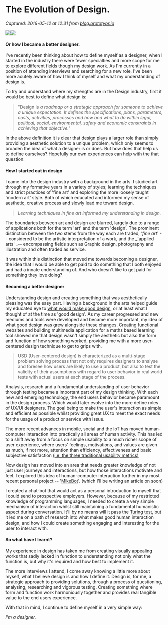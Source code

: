# The Evolution of Design.

_Captured: 2016-05-12 at 12:31 from [blog.prototypr.io](https://blog.prototypr.io/the-evolution-of-design-a617b8c20bcb?source=userActivityShare-c79006fee040-1463052638)_

![](https://cdn-images-1.medium.com/freeze/max/30/1*c7I0ceE_cjI5ywn6GC8Qog.png?q=20)![](https://cdn-images-1.medium.com/max/2000/1*c7I0ceE_cjI5ywn6GC8Qog.png)

#### Or how I became a better designer.

I've recently been thinking about how to define myself as a designer, when I started in the industry there were fewer specialties and more scope for me to explore different fields though my design work. As I'm currently in a position of attending interviews and searching for a new role, I've been more acutely aware of how I think of myself and what my understanding of design is.

To try and understand where my strengths are in the Design industry, first it would be best to define what design is:

> "Design is _a roadmap or a strategic approach for someone to achieve a unique expectation. It defines the specifications, plans, parameters, costs, activities, processes and how and what to do within legal, political, social, environmental, safety and economic constraints in achieving that objective."_

In the above definition it is clear that design plays a larger role than simply providing a aesthetic solution to a unique problem, which only seems to broaden the idea of what a designer is or does. But how does that help us to define ourselves? Hopefully our own experiences can help with the that question.

#### How I started out in design

I came into the design industry with a background in the arts. I studied art through my formative years in a variety of styles; learning the techniques and strict practices of 'fine art' and exploring the more loosely taught 'modern art' style. Both of which educated and informed my sense of aesthetic, creative process and slowly lead me toward design.

> _Learning techniques in fine art informed my understanding in design._

The boundaries between art and design are blurred, largely due to a range of applications both for the term 'art' and the term 'design'. The prominent distinction between the two stems from the way each are traded, _'fine art_' -- considered to be the artistic interpretation of a work, and the _'applied arts' _-- encompassing fields such as Graphic design, photography and illustration and often traded as service.

It was within this distinction that moved me towards becoming a designer, the idea that I would be able to get paid to do something that I both enjoyed and had a innate understanding of. And who doesn't like to get paid for something they love doing?

#### Becoming a better designer

Understanding design and creating something that was aesthetically pleasing was the easy part. Having a background in the arts helped guide my educated eye to [what would make good design](https://blog.prototypr.io/what-is-good-design-706fb4dd1866#.z309t68b5), or at least what I thought of at the time as 'good design'. As my career progressed and new mediums and tools were developed and became more important, my idea of what good design was grew alongside these changes. Creating functional websites and building multimedia application for a maths based learning tool showed me that design wasn't simply the aesthetic but also the form and function of how something worked, providing me with a more user-centered design technique to get to grips with.

> USD (User-centered design) is characterized as a multi-stage problem solving process that not only requires designers to analyse and foresee how users are likely to use a product, but also to test the validity of their assumptions with regard to user behavior in real world tests with actual users at each stage of the process.

Analysis, research and a fundamental understanding of user behavior through testing became a important part of my design thinking. With each new and emerging technology, the end users behavior became paramount in the design process. Which would later evolve into the more define roles of UX/UI designers. The goal being to make the user's interaction as simple and efficient as possible whilst providing great UX to meet the exact needs for the usage of a product or service with issue.

The more recent advances in mobile, social and the IoT has moved human-computer interaction into practically all areas of human activity. This has led to a shift away from a focus on simple usability to a much richer scope of user experience, where users' feelings, motivations, and values are given as much, if not more, attention than efficiency, effectiveness and basic subjective satisfaction [(i.e. the three traditional usability metrics)](https://en.wikipedia.org/wiki/User_experience#cite_note-7)

Now design has moved into an area that needs greater knowledge of not just user journeys and interactions, but how those interactions motivate and feel. I explored this idea of human-computer interaction further in my most recent personal project -- '[MikeBot](http://bhs.butterhalfsix.com/mikebot/)'. (which I'll be writing an article on soon)

I created a chat-bot that would act as a personal introduction to myself that I could send to prospective employers. However, because of my restricted knowledge of programming languages, I needed to create a very simple mechanism of interaction whilst still maintaining a fundamental humanistic aspect during conversation. It'll by no means will it pass the [Turing test,](https://en.wikipedia.org/wiki/Turing_test) but it led me on a path of research into what makes good human interaction design, and how I could create something engaging and interesting for the user to interact with.

#### So what have I learnt?

My experience in design has taken me from creating visually appealing works that sadly lacked in function to understanding not only what the function is, but why it's required and how best to implement it.

The more interviews I attend, I come away knowing a little more about myself, what I believe design is and how I define it. Design is, for me, a strategic approach to providing solutions, through a process of questioning, analysing, researching and vigorous testing. Creating something where form and function work harmoniously together and provides real tangible value to the end users experience.

With that in mind, I continue to define myself in a very simple way:

_I'm a designer._
